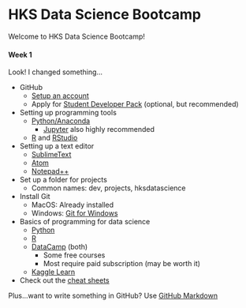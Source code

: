 # HKS Data Science Bootcamp
Welcome to HKS Data Science Bootcamp!

#### Week 1

Look! I changed something...

* GitHub
    * [Setup an account](https://github.com/join?source=header-home)
    * Apply for [Student Developer Pack](https://education.github.com/pack) (optional, but recommended)
* Setting up programming tools
    * [Python/Anaconda](https://www.anaconda.com/download/)
        * [Jupyter](http://jupyter.org/install) also highly recommended
    * [R](https://cloud.r-project.org/) and [RStudio](https://www.rstudio.com/products/rstudio/download/)
* Setting up a text editor
    * [SublimeText](https://www.sublimetext.com/)
    * [Atom](https://atom.io/)
    * [Notepad++](https://notepad-plus-plus.org/)
* Set up a folder for projects
    * Common names: dev, projects, hksdatascience
* Install Git
    * MacOS: Already installed
    * Windows: [Git for Windows](https://gitforwindows.org/)
* Basics of programming for data science
    * [Python](https://www.learnpython.org/en/Pandas_Basics)
    * [R](https://online-learning.harvard.edu/course/data-science-r-basics)
    * [DataCamp](https://www.datacamp.com/) (both)
        * Some free courses
        * Most require paid subscription (may be worth it)
    * [Kaggle Learn](https://www.kaggle.com/learn)
* Check out the [cheat sheets](cheat_sheets)


Plus...want to write something in GitHub? Use [GitHub Markdown](https://guides.github.com/features/mastering-markdown/)
